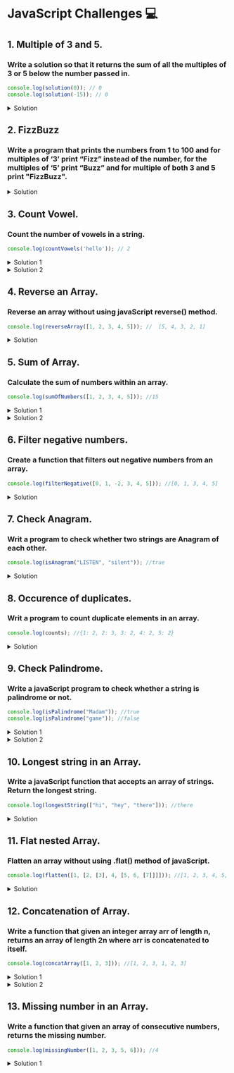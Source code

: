 # JavaScript Challenges :computer:
## 1. Multiple of 3 and 5.
### Write a solution so that it returns the sum of all the multiples of 3 or 5 below the number passed in.

```js
console.log(solution(0)); // 0
console.log(solution(-15)); // 0
```
 
<details><summary>Solution</summary>
 
```js
 
  const solution = (number) => {
  let sum = 0; 
  for (let i = 3; i < number; i++) {
  if (i % 3 === 0 || i % 5 === 0) {
      sum += i;
    } 
  }
  return sum;
};
```
 </details> 
 
 
## 2. FizzBuzz
 ### Write a program that prints the numbers from 1 to 100 and for multiples of ‘3’ print “Fizz” instead of the number, for the multiples of ‘5’ print “Buzz” and for multiple of both 3 and 5 print "FizzBuzz". 
                             
<details><summary>Solution</summary>
 
 ```js
 function fizzBuzz() {
  for (let i = 1; i <= 100; i++) {
    let x = i % 3 === 0;
    let y = i % 5 === 0;
    if (x && y) {
      console.log("FizzBuzz");
    } else if (x) {
      console.log("Fizz");
    } else if (y) {
      console.log("Buzz");
    } else {
      console.log(i);
    }
  }
  return i;
}
```
</details> 

## 3. Count Vowel.
### Count the number of vowels in a string.

```js
console.log(countVowels('hello')); // 2
```

<details><summary>Solution 1</summary>

 ```js
function countVowels(str) {
  let vowelArr = ["a", "e", "i", "o", "u"];
  let vowelCount = 0;
  for (let char of str) {
    if (vowelArr.includes(char)) {
      vowelCount++;
    }
  }
  return vowelCount;
}
```
</details> 

<details><summary>Solution 2</summary>
 
 ```js
 function countVowels(str){
  let count =0;
  let vowels = ['a','e','i','o','u']
  for(let i =0; i < str.length ;i++){
    var chars= str[i].toLowerCase()
    for(let j =0 ;j< vowels.length; j++){
      if(chars===vowels[j]){
        count++;
      }

    }
  }
  return count;
}
 ```
</details>

## 4. Reverse an Array.
### Reverse an array without using javaScript reverse() method.

```js
console.log(reverseArray([1, 2, 3, 4, 5])); //  [5, 4, 3, 2, 1]

```
<details><summary>Solution</summary>

```js
let reversedArray = [];
function reverseArray(arr) {
  for (let i = arr.length - 1; i >= 0; i--) {
    reversedArray.push(arr[i]);
  }
  return reversedArray;
}
```
 </details>
 
## 5. Sum of Array. 
### Calculate the sum of numbers within an array. 

```js
console.log(sumOfNumbers([1, 2, 3, 4, 5])); //15
```
<details><summary>Solution 1</summary>

```js
let sum = 0;
function sumOfNumbers(arr) {
  sum = arr.reduce((acc, curr) => acc + curr, sum);
  return sum;
}
```
 </details>

 <details><summary>Solution 2</summary>

```js
function sumofAllNum(arr){
  let sum = 0;
  for(let i = 0; i< arr.length; i++){
    sum +=arr[i]
  }
  return sum;
}
```
 </details>
 
 ## 6. Filter negative numbers. 
### Create a function that filters out negative numbers from an array.

```js
console.log(filterNegative([0, 1, -2, 3, 4, 5])); //[0, 1, 3, 4, 5]
```
 
<details><summary>Solution</summary>
 
```js
 
let newArr = [];
function filterNegative(arr) {
  newArr = arr.filter((e) => e >= 0);
  return newArr;
}
```
 </details> 

 ## 7. Check Anagram.
### Writ a program to check whether two strings are Anagram of each other.

```js
console.log(isAnagram("LISTEN", "silent")); //true
```
 
<details><summary>Solution</summary>
 
```js
 function isAnagram(str1, str2) {
  let checkStr1 = str1.split("").sort().join("").toLowerCase();
  let checkStr2 = str2.split("").sort().join("").toLowerCase();
  if (checkStr1.length !== checkStr2.length) {
    return console.log("Invalid Input");
  } else if (checkStr1.length === checkStr2.length && checkStr1 === checkStr2) {
    return true;
  }
  return false;
}
```
 </details> 
 
 ## 8. Occurence of duplicates.
### Writ a program to count duplicate elements in an array.

```js
console.log(counts); //{1: 2, 2: 3, 3: 2, 4: 2, 5: 2}
```
 
<details><summary>Solution</summary>
 
```js
 const counts = {};
const sampleArray = [1, 2, 2, 3, 4, 5, 2, 4, 5, 3, 1];
sampleArray.forEach(function (x) {
  counts[x] = (counts[x] || 0) + 1;
});
```
 </details> 
 
 ## 9. Check Palindrome.
### Write a javaScript program to check whether a string is palindrome or not.

```js
console.log(isPalindrome("Madam")); //true
console.log(isPalindrome("game")); //false 
```
 
<details><summary>Solution 1</summary>
 
```js
function isPalindrome(str) {
  let lowerCase = str.toLowerCase();
  return lowerCase === lowerCase.split("").reverse().join("");
}
```
 </details> 

 <details><summary>Solution 2</summary>
 
```js
function isPalindrome(str){
  let reverseString=""
  for(let i = str.length-1; i>=0; i--){
    reverseString = reverseString + str[i]
  }
  return str == reverseString;
}
```
 </details> 
 
 ## 10. Longest string in an Array.
### Write a javaScript function that accepts an array of strings. Return the longest string.

```js
console.log(longestString(["hi", "hey", "there"])); //there
```
 
<details><summary>Solution</summary>
 
```js
function longestString(arr) {
  let longest = "";
  arr.forEach((item) => {
    if (item.length > longest.length) {
      longest = item;
    }
  });
  return longest;
}
```
 </details> 
 
 ## 11. Flat nested Array.
### Flatten an array without using .flat() method of javaScript.

```js
console.log(flatten([1, [2, [3], 4, [5, 6, [7]]]])); //[1, 2, 3, 4, 5, 6, 7]
```
 
<details><summary>Solution</summary>
 
```js
function flattenArray(nestedArray) {
  return nestedArray.reduce(function(flat, toFlatten) {
    if (Array.isArray(toFlatten)) {
      return flat.concat(flattenArray(toFlatten));
    } else {
      return flat.concat(toFlatten);
    }
  }, []);
}
```
 </details> 
 
 ## 12. Concatenation of Array.
### Write a function that given an integer array arr of length n, returns an array of length 2n where arr is concatenated to itself.

```js
console.log(concatArray([1, 2, 3])); //[1, 2, 3, 1, 2, 3]
```
 
<details><summary>Solution 1</summary>
 
```js
const concatArray = (arr) => {
  return [...arr, ...arr];
};
```
 </details> 

 <details><summary>Solution 2</summary>
 
```js
function mergeTwoArray(arr1, arr2){
  let res=[]
  for(let i=0; i<arr1.length; i++){
    if(!arr1[i]){
      res.push(arr2)
    }
    else{
      res.push(arr1[i])
    }
  }
  for(let j=0; j<arr2.length; j++){
    if(!arr2[j]){
      return;
    }
    else{
      res.push(arr2[j])
    }
  }
  return res;
}
```
 </details> 

  ## 13. Missing number in an Array.
### Write a function that given an array of consecutive numbers, returns the missing number.

```js
console.log(missingNumber([1, 2, 3, 5, 6])); //4
```
 
<details><summary>Solution 1</summary>
 
```js
function missingNumber(arr){
  let totalSum = 0;
  let expectedSum = 0;
  for(let i= 0; i<arr.length; i++){
    totalSum = totalSum + arr[i];
  }
  for(let i=1; i<= arr.length+1; i++){
    expectedSum = expectedSum+ i;
  }
  return expectedSum-totalSum;
}
```
 </details> 

